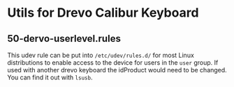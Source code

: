# Utils for Drevo Calibur Keyboard

## 50-dervo-userlevel.rules

This udev rule can be put into ```/etc/udev/rules.d/``` for most Linux distributions to enable access to the device for users in the ```user``` group.
If used with another drevo keyboard the idProduct would need to be changed. You can find it out with ```lsusb```.
